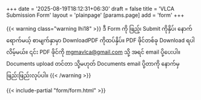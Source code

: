 +++
date = '2025-08-19T18:12:31+06:30'
draft = false
title = 'VLCA Submission Form'
layout = 'plainpage'
[params.page]
    add = 'form'
+++

{{< warning class="warning lhi18" >}}
ဒီ Form ကို ဖြည့်၊ Submit ကိုနှိပ်၊ နောက်ရောက်မယ့် စာမျက်နှာမှာ DownloadPDF ကိုထပ်နှိပ်။ PDF ဖိုင်တစ်ခု Download ရပါလိမ့်မယ်။ ၎င်း PDF ဖိုင်ကို mgmavlca@gmail.com သို့ အရင် email ပို့ပေးပါ။ Documents upload တင်တာ သို့မဟုတ် Documents email ပို့တာကို နောက်မှ ဖြည်းဖြည်းလုပ်ပါ။
{{< /warning >}}

{{< include-partial "form/form.html" >}}
